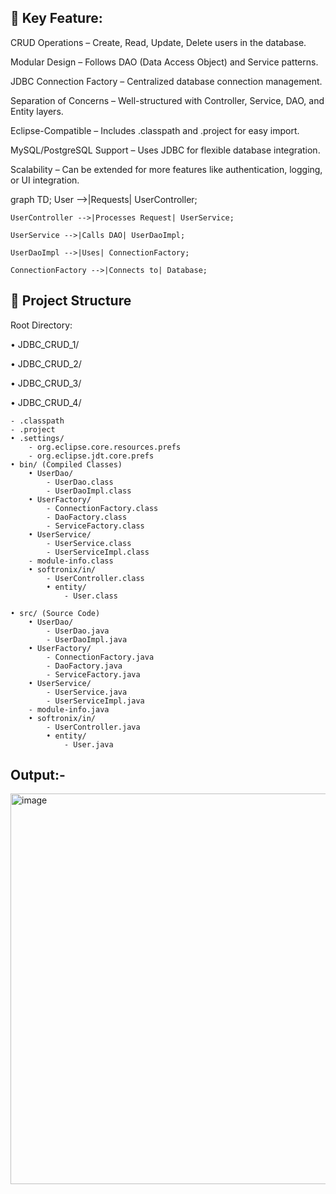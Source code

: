 🔹 Key Feature:
----------------------------------------------------------------------------------------------------

CRUD Operations – Create, Read, Update, Delete users in the database.

Modular Design – Follows DAO (Data Access Object) and Service patterns.

JDBC Connection Factory – Centralized database connection management.

Separation of Concerns – Well-structured with Controller, Service, DAO, and Entity layers.

Eclipse-Compatible – Includes .classpath and .project for easy import.

MySQL/PostgreSQL Support – Uses JDBC for flexible database integration.

Scalability – Can be extended for more features like authentication, logging, or UI integration.


graph TD;
    User -->|Requests| UserController;
    
    UserController -->|Processes Request| UserService;
    
    UserService -->|Calls DAO| UserDaoImpl;
    
    UserDaoImpl -->|Uses| ConnectionFactory;
    
    ConnectionFactory -->|Connects to| Database;


🔹 Project Structure 
-----------------------------------------------------------------------------------------------------------------------------------------------------
Root Directory:


• JDBC_CRUD_1/

• JDBC_CRUD_2/

• JDBC_CRUD_3/

• JDBC_CRUD_4/

    - .classpath  
    - .project  
    • .settings/  
        - org.eclipse.core.resources.prefs  
        - org.eclipse.jdt.core.prefs  
    • bin/ (Compiled Classes)  
        • UserDao/  
            - UserDao.class  
            - UserDaoImpl.class  
        • UserFactory/  
            - ConnectionFactory.class  
            - DaoFactory.class  
            - ServiceFactory.class  
        • UserService/  
            - UserService.class  
            - UserServiceImpl.class  
        - module-info.class  
        • softronix/in/  
            - UserController.class  
            • entity/  
                - User.class  
                
    • src/ (Source Code)  
        • UserDao/  
            - UserDao.java  
            - UserDaoImpl.java  
        • UserFactory/  
            - ConnectionFactory.java  
            - DaoFactory.java  
            - ServiceFactory.java  
        • UserService/  
            - UserService.java  
            - UserServiceImpl.java  
        - module-info.java  
        • softronix/in/  
            - UserController.java  
            • entity/  
                - User.java  

     


Output:-
---------------------------------------------------------------------------------------------------------------------------------------------
<img width="625" alt="image" src="https://github.com/user-attachments/assets/1e22f2d2-de05-480f-b6b4-405963227479" />


